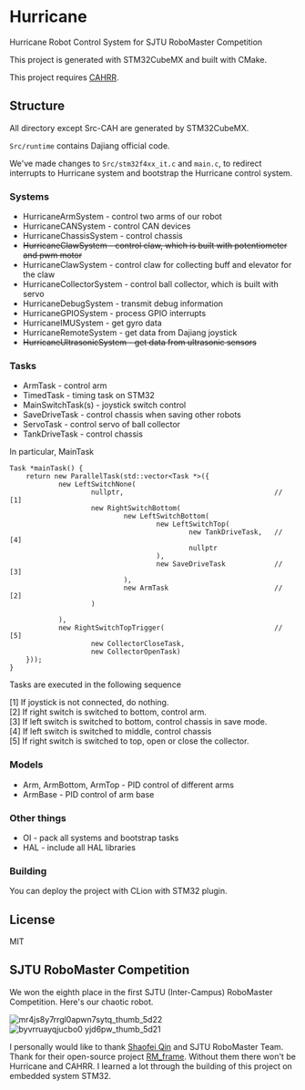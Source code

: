 # Hurricane

Hurricane Robot Control System for SJTU RoboMaster Competition

This project is generated with STM32CubeMX and built with CMake.

This project requires [CAHRR](https://github.com/SkyZH/CAHRR).

## Structure

All directory except Src-CAH are generated by STM32CubeMX.

`Src/runtime` contains Dajiang official code.

We've made changes to `Src/stm32f4xx_it.c` and `main.c`, to redirect interrupts to Hurricane system and bootstrap the Hurricane control system.

### Systems

* HurricaneArmSystem - control two arms of our robot
* HurricaneCANSystem - control CAN devices
* HurricaneChassisSystem - control chassis
* <del>HurricaneClawSystem - control claw, which is built with potentiometer and pwm motor</del>
* HurricaneClawSystem - control claw for collecting buff and elevator for the claw
* HurricaneCollectorSystem - control ball collector, which is built with servo
* HurricaneDebugSystem - transmit debug information
* HurricaneGPIOSystem - process GPIO interrupts
* HurricaneIMUSystem - get gyro data
* HurricaneRemoteSystem - get data from Dajiang joystick
* <del>HurricaneUltrasonicSystem - get data from ultrasonic sensors</del>

### Tasks

* ArmTask - control arm
* TimedTask - timing task on STM32
* MainSwitchTask(s) - joystick switch control
* SaveDriveTask - control chassis when saving other robots
* ServoTask - control servo of ball collector
* TankDriveTask - control chassis

In particular, MainTask
```
Task *mainTask() {
    return new ParallelTask(std::vector<Task *>({
            new LeftSwitchNone(
                    nullptr,                                     // [1]
                    new RightSwitchBottom(
                            new LeftSwitchBottom(
                                    new LeftSwitchTop(
                                            new TankDriveTask,   // [4]
                                            nullptr
                                    ),
                                    new SaveDriveTask            // [3]
                            ),
                            new ArmTask                          // [2]
                    )

            ),
            new RightSwitchTopTrigger(                           // [5]
                    new CollectorCloseTask,
                    new CollectorOpenTask)
    }));
}
```

Tasks are executed in the following sequence

[1] If joystick is not connected, do nothing.    
[2] If right switch is switched to bottom, control arm.    
[3] If left switch is switched to bottom, control chassis in save mode.    
[4] If left switch is switched to middle, control chassis    
[5] If right switch is switched to top, open or close the collector.

### Models

* Arm, ArmBottom, ArmTop - PID control of different arms
* ArmBase - PID control of arm base

### Other things

* OI - pack all systems and bootstrap tasks
* HAL - include all HAL libraries

### Building

You can deploy the project with CLion with STM32 plugin.

## License

MIT

## SJTU RoboMaster Competition

We won the eighth place in the first SJTU (Inter-Campus) RoboMaster Competition. Here's our chaotic robot.

![mr4js8y7rrgl0apwn7sytq_thumb_5d22](https://user-images.githubusercontent.com/4198311/50549040-40e43680-0c91-11e9-8176-afe08dcd839e.jpg)
![byvrruayqjucbo0 yjd6pw_thumb_5d21](https://user-images.githubusercontent.com/4198311/50549042-4477bd80-0c91-11e9-8200-d59d6488627e.jpg)

I personally would like to thank [Shaofei Qin](https://github.com/1105042987) and SJTU RoboMaster Team. Thank for their open-source project [RM_frame](https://github.com/1105042987/RM_frame). Without them there won't be Hurricane and CAHRR. I learned a lot through the building of this project on embedded system STM32.

